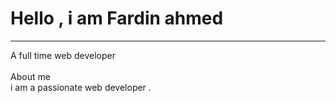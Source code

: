 <h1>Hello , i am Fardin ahmed</h2>
<hr> A full time web developer 
 <br>
 <br>
 About me<br>
 i am a passionate web developer .
